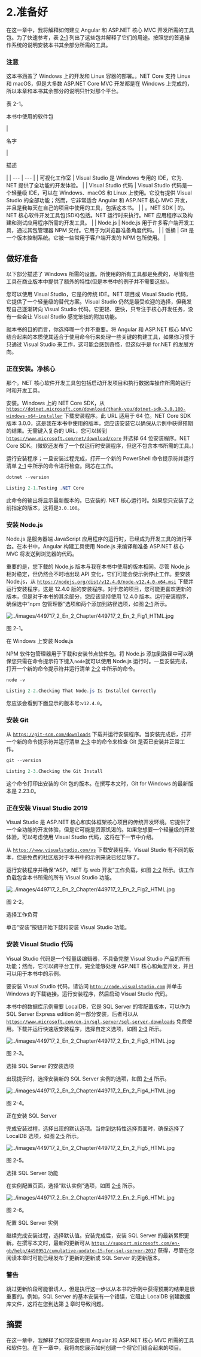 # 2.准备好

在这一章中，我将解释如何建立 Angular 和 ASP.NET 核心 MVC 开发所需的工具包。为了快速参考，表 [2-1](#Tab1) 列出了这些包并解释了它们的用途。按照您的首选操作系统的说明安装本书其余部分所需的工具。

### 注意

这本书涵盖了 Windows 上的开发和 Linux 容器的部署。。NET Core 支持 Linux 和 macOS，但是大多数 ASP.NET Core MVC 开发都是在 Windows 上完成的，所以本章和本书其余部分的说明只针对那个平台。

表 2-1。

本书中使用的软件包

<colgroup><col class="tcol1 align-left"> <col class="tcol2 align-left"></colgroup> 
| 

名字

 | 

描述

 |
| --- | --- |
| 可视化工作室 | Visual Studio 是 Windows 专用的 IDE，它为. NET 提供了全功能的开发体验。 |
| Visual Studio 代码 | Visual Studio 代码是一个轻量级 IDE，可以在 Windows、macOS 和 Linux 上使用。它没有提供 Visual Studio 的全部功能；然而，它非常适合 Angular 和 ASP.NET 核心 MVC 开发，并且是我每天在自己的项目中使用的工具，包括这本书。 |
| 。NET SDK | 的。NET 核心软件开发工具包(SDK)包括。NET 运行时来执行。NET 应用程序以及构建和测试应用程序所需的开发工具。 |
| Node.js | Node.js 用于许多客户端开发工具，通过其包管理器 NPM 交付。它用于为浏览器准备角度代码。 |
| 饭桶 | Git 是一个版本控制系统。它被一些常用于客户端开发的 NPM 包所使用。 |

## 做好准备

以下部分描述了 Windows 所需的设置。所使用的所有工具都是免费的，尽管有些工具在商业版本中提供了额外的特性(但是本书中的例子并不需要这些)。

您可以使用 Visual Studio，它是的传统 IDE。NET 项目或 Visual Studio 代码，它提供了一个轻量级的替代方案。Visual Studio 仍然是最受欢迎的选择，但我发现自己逐渐转向 Visual Studio 代码，它更轻、更快，只专注于核心开发任务，没有一些会让 Visual Studio 感觉笨拙的附加功能。

就本书的目的而言，你选择哪一个并不重要。将 Angular 和 ASP.NET 核心 MVC 结合起来的本质使其适合于使用命令行来处理一些关键的构建工具，如果你习惯于只通过 Visual Studio 来工作，这可能会感到奇怪，但这似乎是 for.NET 的发展方向。

### 正在安装。净核心

那个。NET 核心软件开发工具包包括启动开发项目和执行数据库操作所需的运行时和开发工具。

安装。Windows 上的 NET Core SDK，从 [`https://dotnet.microsoft.com/download/thank-you/dotnet-sdk-3.0.100-windows-x64-installer`](https://dotnet.microsoft.com/download/thank-you/dotnet-sdk-3.0.100-windows-x64-installer) 下载安装程序。此 URL 适用于 64 位。NET Core SDK 版本 3.0.0，这是我在本书中使用的版本，您应该安装它以确保从示例中获得预期的结果。无需键入复杂的 URL，您可以转到 [`https://www.microsoft.com/net/download/core`](https://www.microsoft.com/net/download/core) 并选择 64 位安装程序。NET Core SDK。(微软还发布了一个仅运行时安装程序，但这不包含本书所需的工具。)

运行安装程序；一旦安装过程完成，打开一个新的 PowerShell 命令提示符并运行清单 [2-1](#PC1) 中所示的命令进行检查。网芯在工作。

```cs
dotnet --version

Listing 2-1.Testing .NET Core

```

此命令的输出将显示最新版本的。已安装的. NET 核心运行时。如果您只安装了之前指定的版本，这将是`3.0.100`。

### 安装 Node.js

Node.js 是服务器端 JavaScript 应用程序的运行时，已经成为开发工具的流行平台。在本书中，Angular 构建工具使用 Node.js 来编译和准备 ASP.NET 核心 MVC 将发送到浏览器的代码。

重要的是，您下载的 Node.js 版本与我在本书中使用的版本相同。尽管 Node.js 相对稳定，但仍然会不时地出现 API 变化，它们可能会使示例停止工作。要安装 Node.js，从 [`https://nodejs.org/dist/v12.4.0/node-v12.4.0-x64.msi`](https://nodejs.org/dist/v12.4.0/node-v12.4.0-x64.msi) 下载并运行安装程序。这是 12.4.0 版的安装程序。对于您的项目，您可能更喜欢更新的版本，但是对于本书的其余部分，您应该坚持使用 12.4.0 版本。运行安装程序，确保选中“npm 包管理器”选项和两个添加到路径选项，如图 [2-1](#Fig1) 所示。

![../images/449717_2_En_2_Chapter/449717_2_En_2_Fig1_HTML.jpg](../images/449717_2_En_2_Chapter/449717_2_En_2_Fig1_HTML.jpg)

图 2-1。

在 Windows 上安装 Node.js

NPM 软件包管理器用于下载和安装节点软件包。将 Node.js 添加到路径中可以确保您只需在命令提示符下键入`node`就可以使用 Node.js 运行时。一旦安装完成，打开一个新的命令提示符并运行清单 [2-2](#PC2) 中所示的命令。

```cs
node -v

Listing 2-2.Checking That Node.js Is Installed Correctly

```

您应该会看到下面显示的版本号:`v12.4.0`。

### 安装 Git

从 [`https://git-scm.com/downloads`](https://git-scm.com/downloads) 下载并运行安装程序。当安装完成后，打开一个新的命令提示符并运行清单 [2-3](#PC3) 中的命令来检查 Git 是否已安装并正常工作。

```cs
git --version

Listing 2-3.Checking the Git Install

```

这个命令打印出安装的 Git 包的版本。在撰写本文时，Git for Windows 的最新版本是 2.23.0。

### 正在安装 Visual Studio 2019

Visual Studio 是 ASP.NET 核心和实体框架核心项目的传统开发环境。它提供了一个全功能的开发体验，但是它可能是资源饥渴的。如果您想要一个轻量级的开发体验，可以考虑使用 Visual Studio 代码，这将在下一节中介绍。

从 [`https://www.visualstudio.com/vs`](https://www.visualstudio.com/vs) 下载安装程序。Visual Studio 有不同的版本，但是免费的社区版对于本书中的示例来说已经足够了。

运行安装程序并确保“ASP。NET 与 web 开发”工作负载，如图 [2-2](#Fig2) 所示。该工作负载包含本书所需的所有 Visual Studio 功能。

![../images/449717_2_En_2_Chapter/449717_2_En_2_Fig2_HTML.jpg](../images/449717_2_En_2_Chapter/449717_2_En_2_Fig2_HTML.jpg)

图 2-2。

选择工作负荷

单击“安装”按钮开始下载和安装 Visual Studio 功能。

### 安装 Visual Studio 代码

Visual Studio 代码是一个轻量级编辑器，不具备完整 Visual Studio 产品的所有功能；然而，它可以跨平台工作，完全能够处理 ASP.NET 核心和角度开发，并且可以用于本书中的示例。

要安装 Visual Studio 代码，请访问 [`http://code.visualstudio.com`](http://code.visualstudio.com) 并单击 Windows 的下载链接。运行安装程序，然后启动 Visual Studio 代码。

本书中的数据库示例需要 LocalDB，它是 SQL Server 的零配置版本，可以作为 SQL Server Express edition 的一部分安装，后者可以从 [`https://www.microsoft.com/en-in/sql-server/sql-server-downloads`](https://www.microsoft.com/en-in/sql-server/sql-server-downloads) 免费使用。下载并运行快速版安装程序，选择自定义选项，如图 [2-3](#Fig3) 所示。

![../images/449717_2_En_2_Chapter/449717_2_En_2_Fig3_HTML.jpg](../images/449717_2_En_2_Chapter/449717_2_En_2_Fig3_HTML.jpg)

图 2-3。

选择 SQL Server 的安装选项

出现提示时，选择安装新的 SQL Server 实例的选项，如图 [2-4](#Fig4) 所示。

![../images/449717_2_En_2_Chapter/449717_2_En_2_Fig4_HTML.jpg](../images/449717_2_En_2_Chapter/449717_2_En_2_Fig4_HTML.jpg)

图 2-4。

正在安装 SQL Server

完成安装过程，选择出现的默认选项。当你到达特性选择页面时，确保选择了 LocalDB 选项，如图 [2-5](#Fig5) 所示。

![../images/449717_2_En_2_Chapter/449717_2_En_2_Fig5_HTML.jpg](../images/449717_2_En_2_Chapter/449717_2_En_2_Fig5_HTML.jpg)

图 2-5。

选择 SQL Server 功能

在实例配置页面，选择“默认实例”选项，如图 [2-6](#Fig6) 所示。

![../images/449717_2_En_2_Chapter/449717_2_En_2_Fig6_HTML.jpg](../images/449717_2_En_2_Chapter/449717_2_En_2_Fig6_HTML.jpg)

图 2-6。

配置 SQL Server 实例

继续完成安装过程，选择默认值。安装完成后，安装 SQL Server 的最新累积更新。在撰写本文时，最新的更新可从 [`https://support.microsoft.com/en-gb/help/4498951/cumulative-update-15-for-sql-server-2017`](https://support.microsoft.com/en-gb/help/4498951/cumulative-update-15-for-sql-server-2017) 获得，尽管在您阅读本章时可能已经发布了更新的更新或 SQL Server 的更新版本。

### 警告

跳过更新阶段可能很诱人，但是执行这一步以从本书的示例中获得预期的结果是很重要的。例如，SQL Server 的基本安装有一个错误，它阻止 LocalDB 创建数据库文件，这将在您到达第 [3](03.html) 章时导致问题。

## 摘要

在这一章中，我解释了如何安装使用 Angular 和 ASP.NET 核心 MVC 所需的工具和软件包。在下一章中，我将向您展示如何创建一个将它们结合起来的项目。